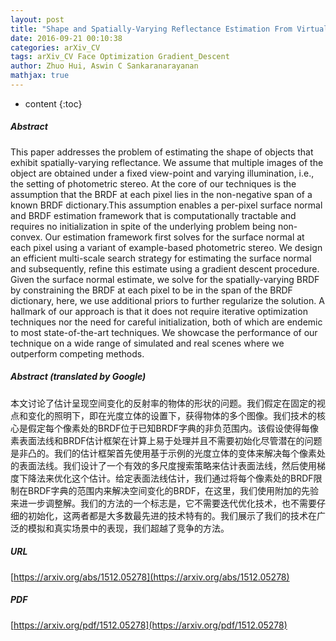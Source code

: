 ```yaml
---
layout: post
title: "Shape and Spatially-Varying Reflectance Estimation From Virtual Exemplars"
date: 2016-09-21 00:10:38
categories: arXiv_CV
tags: arXiv_CV Face Optimization Gradient_Descent
author: Zhuo Hui, Aswin C Sankaranarayanan
mathjax: true
---
```


* content
{:toc}

##### Abstract
This paper addresses the problem of estimating the shape of objects that exhibit spatially-varying reflectance. We assume that multiple images of the object are obtained under a fixed view-point and varying illumination, i.e., the setting of photometric stereo. At the core of our techniques is the assumption that the BRDF at each pixel lies in the non-negative span of a known BRDF dictionary.This assumption enables a per-pixel surface normal and BRDF estimation framework that is computationally tractable and requires no initialization in spite of the underlying problem being non-convex. Our estimation framework first solves for the surface normal at each pixel using a variant of example-based photometric stereo. We design an efficient multi-scale search strategy for estimating the surface normal and subsequently, refine this estimate using a gradient descent procedure. Given the surface normal estimate, we solve for the spatially-varying BRDF by constraining the BRDF at each pixel to be in the span of the BRDF dictionary, here, we use additional priors to further regularize the solution. A hallmark of our approach is that it does not require iterative optimization techniques nor the need for careful initialization, both of which are endemic to most state-of-the-art techniques. We showcase the performance of our technique on a wide range of simulated and real scenes where we outperform competing methods.

##### Abstract (translated by Google)
本文讨论了估计呈现空间变化的反射率的物体的形状的问题。我们假定在固定的视点和变化的照明下，即在光度立体的设置下，获得物体的多个图像。我们技术的核心是假定每个像素处的BRDF位于已知BRDF字典的非负范围内。该假设使得每像素表面法线和BRDF估计框架在计算上易于处理并且不需要初始化尽管潜在的问题是非凸的。我们的估计框架首先使用基于示例的光度立体的变体来解决每个像素处的表面法线。我们设计了一个有效的多尺度搜索策略来估计表面法线，然后使用梯度下降法来优化这个估计。给定表面法线估计，我们通过将每个像素处的BRDF限制在BRDF字典的范围内来解决空间变化的BRDF，在这里，我们使用附加的先验来进一步调整解。我们的方法的一个标志是，它不需要迭代优化技术，也不需要仔细的初始化，这两者都是大多数最先进的技术特有的。我们展示了我们的技术在广泛的模拟和真实场景中的表现，我们超越了竞争的方法。

##### URL
[https://arxiv.org/abs/1512.05278](https://arxiv.org/abs/1512.05278)

##### PDF
[https://arxiv.org/pdf/1512.05278](https://arxiv.org/pdf/1512.05278)

